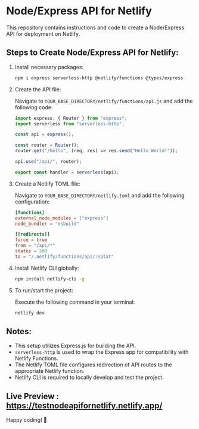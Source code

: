 # Node/Express API for Netlify

This repository contains instructions and code to create a Node/Express API for deployment on Netlify.

## Steps to Create Node/Express API for Netlify:

1. Install necessary packages:
   
   ```bash
   npm i express serverless-http @netlify/functions @types/express
   ```

2. Create the API file:
   
   Navigate to `YOUR_BASE_DIRECTORY/netlify/functions/api.js` and add the following code:

   ```typescript
   import express, { Router } from "express";
   import serverless from "serverless-http";

   const api = express();

   const router = Router();
   router.get("/hello", (req, res) => res.send("Hello World!"));

   api.use("/api/", router);

   export const handler = serverless(api);
   ```

3. Create a Netlify TOML file:

   Navigate to `YOUR_BASE_DIRECTORY/netlify.toml` and add the following configuration:

   ```toml
   [functions]
   external_node_modules = ["express"]
   node_bundler = "esbuild"

   [[redirects]]
   force = true
   from = "/api/*"
   status = 200
   to = "/.netlify/functions/api/:splat"
   ```

4. Install Netlify CLI globally:
   
   ```bash
   npm install netlify-cli -g
   ```

5. To run/start the project:
   
   Execute the following command in your terminal:

   ```bash
   netlify dev
   ```

## Notes:

- This setup utilizes Express.js for building the API.
- `serverless-http` is used to wrap the Express app for compatibility with Netlify Functions.
- The Netlify TOML file configures redirection of API routes to the appropriate Netlify function.
- Netlify CLI is required to locally develop and test the project.


## Live Preview : https://testnodeapifornetlify.netlify.app/

Happy coding! 🚀
